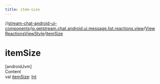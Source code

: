 ```yaml
---
title: item-size
---
```

//[stream-chat-android-ui-components](../../../index.md)/[io.getstream.chat.android.ui.message.list.reactions.view](../index.md)/[ViewReactionsViewStyle](index.md)/[itemSize](itemSize.md)



# itemSize  
[androidJvm]  
Content  
val [itemSize](itemSize.md): [Int](https://kotlinlang.org/api/latest/jvm/stdlib/kotlin/-int/index.html)  



